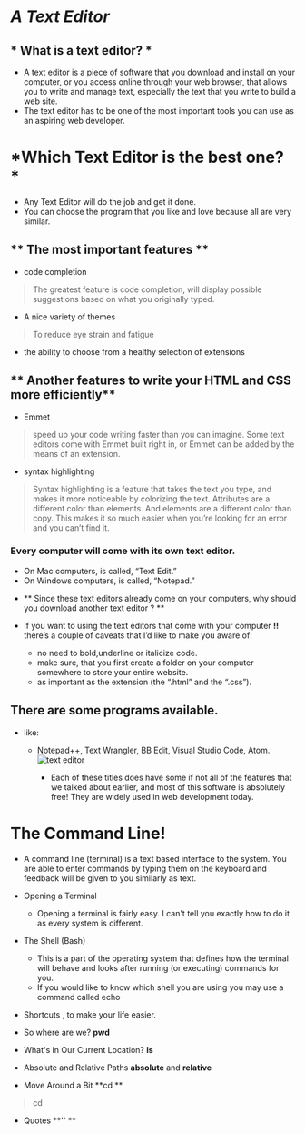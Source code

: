 #  ___A Text Editor___
 ## * What is a text editor? *
 * A text editor is a piece of software that  you download and install on
  your computer, or you access online through your web browser, that
  allows you to write and manage text, especially the text that you write
  to build a web site.
* The text editor has to be one of the most
  important tools you can use as an aspiring web developer.
# *Which Text Editor is the best one? *
 * Any Text Editor will do the job and get     it   done.
 * You can choose the program that you like     and love because all are very similar.

## ** The most important features **
  * code completion
  > The greatest feature  is code completion,  will display possible suggestions based    on what you originally typed.


  * A nice variety of themes 
  > To reduce eye strain and fatigue

  * the ability to choose from a healthy     selection of extensions

## ** Another  features to write your HTML         and CSS more efficiently**

 * Emmet
  > speed up your code writing faster than you can imagine. Some text editors come with Emmet built right in, or Emmet can be added by the means of an extension.
 * syntax highlighting
  >Syntax highlighting is a feature that   takes the text you type, and makes it more noticeable by colorizing the text. Attributes are a different color than elements. And elements are a different color than copy. This makes it so much easier when you’re looking for an error and you can’t find it.

### Every computer will come with its own text editor.
- On Mac computers, is called,
“Text Edit.”
- On Windows computers, is called,
  “Notepad.”
*  ** Since these text editors already come   on your computers, why should you download another text editor ? **

* If you want to using the text editors that come with your computer **!!**
 there’s a couple of caveats that I’d like to make you aware of:
   * no need to bold,underline or italicize code.
   * make sure, that you first create a folder on your computer somewhere to store your entire website.
   * as important as the extension (the “.html” and the “.css”).
## There are some programs available.
* like:
  * Notepad++, Text Wrangler, BB Edit, Visual Studio Code, Atom.
  ![text editor](https://devnetcode.com/wp-content/uploads/2019/08/Screenshot-2019-08-10-at-1.37.05-PM-1.png)


    * Each of these titles does have some if not all of the features that we talked about earlier, and most of this software is absolutely free! They are widely used in web development today.

# The Command Line!
  * A command line (terminal) is a text based interface to the system. You are able to enter commands by typing them on the keyboard and feedback will be given to you similarly as text.
 
* Opening a Terminal
  * Opening a terminal is fairly easy. I can't tell you exactly how to do it as every system is different.
  
* The Shell (Bash)
  * This is a part of the operating system that defines how the terminal will behave and looks after running (or executing) commands for you. 
  * If you would like to know which shell you are using you may use a command called echo 
* Shortcuts , to make your life easier.

* So where are we?  **pwd**
* What's in Our Current Location?  **ls**
* Absolute and Relative Paths **absolute** and **relative**
* Move Around a Bit  **cd ** 
 > cd
* Quotes    **'' ** 